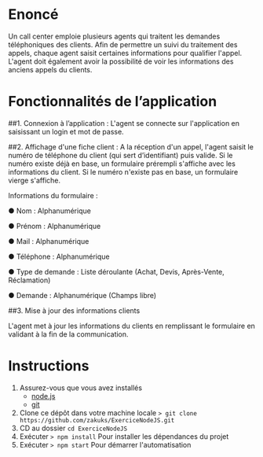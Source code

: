 # Enoncé

Un call center emploie plusieurs agents qui traitent les demandes téléphoniques des clients. Afin de permettre un suivi du traitement des appels, chaque agent saisit certaines informations pour qualifier l'appel. L'agent doit également avoir la possibilité de voir les informations des anciens appels du clients.

# Fonctionnalités de l’application

##1. Connexion à l’application : 
L'agent se connecte sur l'application en saisissant un login et mot de passe.

##2. Affichage d'une fiche client : 
A la réception d'un appel, l'agent saisit le numéro de téléphone du client (qui sert d’identifiant) puis valide. Si le numéro existe déjà en base, un formulaire prérempli s'affiche avec les informations du client. Si le numéro n'existe pas en base, un formulaire vierge s'affiche.

Informations du formulaire :

● Nom : Alphanumérique

● Prénom : Alphanumérique

● Mail : Alphanumérique

● Téléphone : Alphanumérique

● Type de demande : Liste déroulante (Achat, Devis, Après-Vente, Réclamation)

● Demande : Alphanumérique (Champs libre)

##3. Mise à jour des informations clients

L'agent met à jour les informations du clients en remplissant le formulaire en validant à la fin de la communication.

# Instructions

1. Assurez-vous que vous avez installés
	- [node.js](http://nodejs.org/)
	- [git](http://git-scm.com/)
2. Clone ce dépôt dans votre machine locale `> git clone https://github.com/zakuks/ExerciceNodeJS.git`
3. CD au dossier `cd ExerciceNodeJS`
4. Exécuter `> npm install` Pour installer les dépendances du projet
5. Exécuter `> npm start` Pour démarrer l'automatisation
